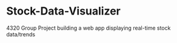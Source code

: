 # Stock-Data-Visualizer
4320 Group Project building a web app displaying real-time stock data/trends
